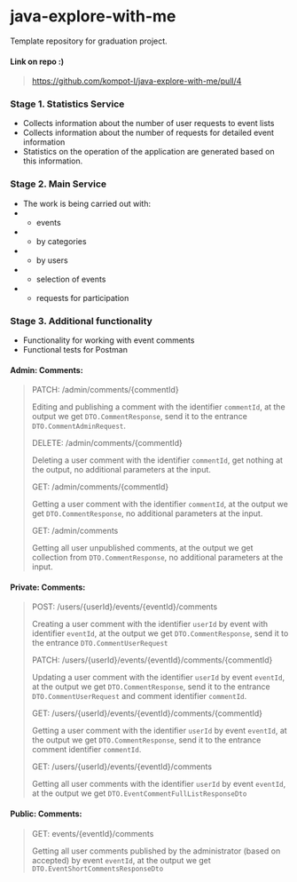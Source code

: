 # java-explore-with-me
Template repository for graduation project.
#### Link on repo :)
> https://github.com/kompot-I/java-explore-with-me/pull/4

### Stage 1. Statistics Service
* Collects information about the number of user requests to event lists
* Collects information about the number of requests for detailed event information
* Statistics on the operation of the application are generated based on this information.

### Stage 2. Main Service
* The work is being carried out with:
* - events
* - by categories
* - by users
* - selection of events
* - requests for participation

### Stage 3. Additional functionality
* Functionality for working with event comments
* Functional tests for Postman

#### Admin: Comments:
> PATCH: /admin/comments/{commentId}
>
> Editing and publishing a comment with the identifier `commentId`, at the output we get `DTO.CommentResponse`, send it to the entrance `DTO.CommentAdminRequest`.
>
> DELETE: /admin/comments/{commentId}
>
> Deleting a user comment with the identifier `commentId`, get nothing at the output, no additional parameters at the input.
> 
> GET: /admin/comments/{commentId}
>
> Getting a user comment with the identifier `commentId`, at the output we get `DTO.CommentResponse`, no additional parameters at the input.
> 
> GET: /admin/comments
>
> Getting all user unpublished comments, at the output we get collection from `DTO.CommentResponse`, no additional parameters at the input.

#### Private: Comments:
> POST: /users/{userId}/events/{eventId}/comments
>
> Creating a user comment with the identifier `userId` by event with identifier `eventId`, at the output we get `DTO.CommentResponse`, send it to the entrance `DTO.CommentUserRequest`
> 
> PATCH: /users/{userId}/events/{eventId}/comments/{commentId}
>
> Updating a user comment with the identifier `userId` by event `eventId`, at the output we get `DTO.CommentResponse`, send it to the entrance `DTO.CommentUserRequest` and comment identifier `commentId`.
> 
> GET: /users/{userId}/events/{eventId}/comments/{commentId}
>
> Getting a user comment with the identifier `userId` by event `eventId`, at the output we get `DTO.CommentResponse`, send it to the entrance comment identifier `commentId`.
> 
> GET: /users/{userId}/events/{eventId}/comments
>
> Getting all user comments with the identifier `userId` by event `eventId`, at the output we get `DTO.EventCommentFullListResponseDto`

#### Public: Comments:
> GET: events/{eventId}/comments
>
> Getting all user comments published by the administrator (based on accepted) by event `eventId`, at the output we get `DTO.EventShortCommentsResponseDto`